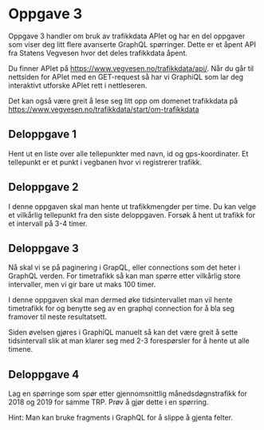 # Oppgave 3

Oppgave 3 handler om bruk av trafikkdata APIet og har en del oppgaver som viser deg litt flere avanserte GraphQL spørringer. Dette er et åpent API fra Statens Vegvesen hvor det deles trafikkdata åpent.
 
Du finner APIet på https://www.vegvesen.no/trafikkdata/api/. Når du går til nettsiden for APIet med en GET-request så har vi GraphiQL som lar deg interaktivt utforske APIet rett i nettleseren.

Det kan også være greit å lese seg litt opp om domenet trafikkdata på https://www.vegvesen.no/trafikkdata/start/om-trafikkdata

## Deloppgave 1

Hent ut en liste over alle tellepunkter med navn, id og gps-koordinater. Et tellepunkt er et punkt i vegbanen hvor vi registrerer trafikk.

## Deloppgave 2

I denne oppgaven skal man hente ut trafikkmengder per time. Du kan velge et vilkårlig tellepunkt fra den siste deloppgaven. Forsøk å hent ut trafikk for et intervall på 3-4 timer.

## Deloppgave 3

Nå skal vi se på paginering i GrapQL, eller connections som det heter i GraphQL verden. For timetrafikk så kan man spørre etter vilkårlig store intervaller, men vi gir bare ut maks 100 timer.

I denne oppgaven skal man dermed øke tidsintervallet man vil hente timetrafikk for og benytte seg av en graphql connection for å bla seg framover til neste resultatsett.

Siden øvelsen gjøres i GraphiQL manuelt så kan det være greit å sette tidsintervall slik at man klarer seg med 2-3 forespørsler for å hente ut alle timene.

## Deloppgave 4

Lag en spørringe som spør etter gjennomsnittlig månedsdøgnstrafikk for 2018 og 2019 for samme TRP. Prøv å gjør dette i en spørring.

Hint: Man kan bruke fragments i GraphQL for å slippe å gjenta felter.
